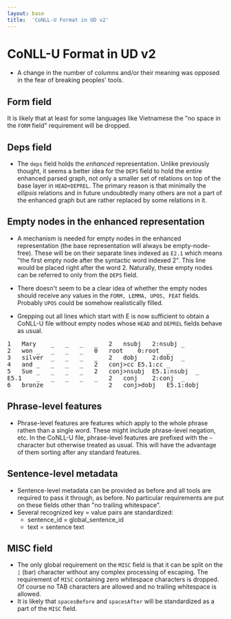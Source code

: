 ```yaml
---
layout: base
title:  'CoNLL-U Format in UD v2'
---
```


# CoNLL-U Format in UD v2

* A change in the number of columns and/or their meaning was opposed in the fear of breaking peoples' tools.

## Form field

It is likely that at least for some languages like Vietnamese the
"no space in the `FORM` field" requirement will be dropped.

## Deps field

* The `deps` field holds the *enhanced* representation. Unlike
  previously thought, it seems a better idea for the `DEPS` field
  to hold the entire enhanced parsed graph, not only a smaller set
  of relations on top of the base layer in `HEAD+DEPREL`. The primary
  reason is that minimally the *ellipsis* relations and in future undoubtedly
  many others are not a part of the enhanced graph but are rather replaced
  by some relations in it.

## Empty nodes in the enhanced representation

* A mechanism is needed for empty nodes in the enhanced representation
(the base representation will always be empty-node-free). These will
be on their separate lines indexed as `E2.1` which means "the first
empty node after the syntactic word indexed 2". This line would be
placed right after the word 2. Naturally, these empty nodes can be
referred to only from the `DEPS` field.

* There doesn't seem to be a clear idea of whether the empty nodes
should receive any values in the `FORM, LEMMA, UPOS, FEAT`
fields. Probably `UPOS` could be somehow realistically filled.

* Grepping out all lines which start with E is now sufficient to obtain
a CoNLL-U file without empty nodes whose `HEAD` and `DEPREL` fields behave
as usual.

<pre>
1	Mary	_	_	_	_	2	nsubj	2:nsubj	_
2	won	_	_	_	_	0	root	0:root	_
3	silver	_	_	_	_	2	dobj	2:dobj	_
4	and	_	_	_	_	2	conj>cc	E5.1:cc	_
5	Sue	_	_	_	_	2	conj>nsubj	E5.1:nsubj	_
E5.1	_	_	_	_	_	2	conj	2:conj	_
6	bronze	_	_	_	_	2	conj>dobj	E5.1:dobj	_
</pre>

## Phrase-level features

* Phrase-level features are features which apply to the whole phrase
rathen than a single word. These might include phrase-level negation,
etc. In the CoNLL-U file, phrase-level features are prefixed with the
`~` character but otherwise treated as usual. This will have the
advantage of them sorting after any standard features.


## Sentence-level metadata

* Sentence-level metadata can be provided as before and all tools are required to pass it through, as before. No particular requirements are put on these fields other than "no trailing whitespace".
* Several recognized key = value pairs are standardized:
  * sentence_id = global_sentence_id
  * text = sentence text

## MISC field
* The only global requirement on the `MISC` field is that it can be split on the `|` (bar) character without any complex processing of escaping. The requirement of `MISC` containing zero whitespace characters is dropped. Of course no TAB characters are allowed and no trailing whitespace is allowed.
* It is likely that `spacesBefore` and `spacesAfter` will be standardized as a part of the `MISC` field.

